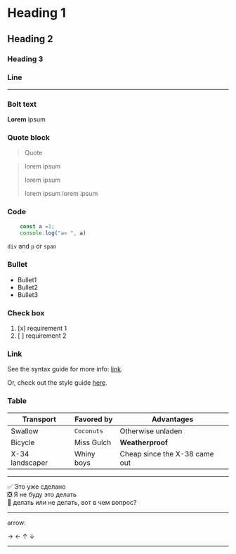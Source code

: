 # Heading 1
## Heading 2
### Heading 3

### Line

---

### Bolt text

**Lorem** ipsum 

### Quote block

>Quote

> lorem ipsum
> 
> lorem ipsum
> 
> lorem ipsum
> lorem ipsum


### Code
```javascript
    const a =1;
    console.log("a= ", a)
```

`div` and `p` or `span`

### Bullet
*   Bullet1
*   Bullet2
*   Bullet3

### Check box
1. [x] requirement 1
2. [ ] requirement 2

### Link
See the syntax guide for more info: [link](md-styling.md).

Or, check out the style guide [here](md-styling.md).


### Table
| Transport         | Favored by   | Advantages                    |
|-------------------|--------------|-------------------------------|
| Swallow           | `Coconuts`   | Otherwise unladen             |
| Bicycle           | Miss Gulch   | **Weatherproof**              |
| X-34 landscaper   | Whiny boys   | Cheap since the X-38 came out |

---

:white_check_mark: Это уже сделано    
:negative_squared_cross_mark: Я не буду это делать    
:black_square_button: делать или не делать, вот в чем вопрос?

---

arrow:

→
←
↑
↓

---
